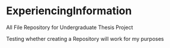 # ExperiencingInformation


All File Repository for Undergraduate Thesis Project

Testing whether creating a Repository will work for my purposes
